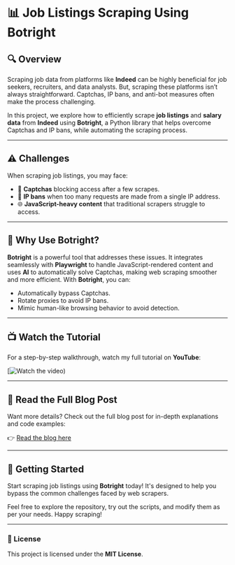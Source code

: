 # 📊 Job Listings Scraping Using Botright

## 🔍 Overview

Scraping job data from platforms like **Indeed** can be highly beneficial for job seekers, recruiters, and data analysts. But, scraping these platforms isn’t always straightforward. Captchas, IP bans, and anti-bot measures often make the process challenging.

In this project, we explore how to efficiently scrape **job listings** and **salary data** from **Indeed** using **Botright**, a Python library that helps overcome Captchas and IP bans, while automating the scraping process.

---

## ⚠️ Challenges

When scraping job listings, you may face:

- 🛑 **Captchas** blocking access after a few scrapes.
- 🚫 **IP bans** when too many requests are made from a single IP address.
- 🌐 **JavaScript-heavy content** that traditional scrapers struggle to access.

---

## 🤖 Why Use Botright?

**Botright** is a powerful tool that addresses these issues. It integrates seamlessly with **Playwright** to handle JavaScript-rendered content and uses **AI** to automatically solve Captchas, making web scraping smoother and more efficient. With **Botright**, you can:

- Automatically bypass Captchas.
- Rotate proxies to avoid IP bans.
- Mimic human-like browsing behavior to avoid detection.

---

## 📺 Watch the Tutorial

For a step-by-step walkthrough, watch my full tutorial on **YouTube**:

[![Watch the video]([https://youtu.be/-rEOEIIuCBY?si=YlEJehYvYBFyYUbX]))

---

## 📝 Read the Full Blog Post

Want more details? Check out the full blog post for in-depth explanations and code examples:

👉 [Read the blog here](https://rayobyte.com/community/scraping-project/web-scraping-indeed-with-python-extract-job-listings-and-salary-data/)

---

## 🚀 Getting Started

Start scraping job listings using **Botright** today! It's designed to help you bypass the common challenges faced by web scrapers.

Feel free to explore the repository, try out the scripts, and modify them as per your needs. Happy scraping!

---

### 📄 License

This project is licensed under the **MIT License**.
